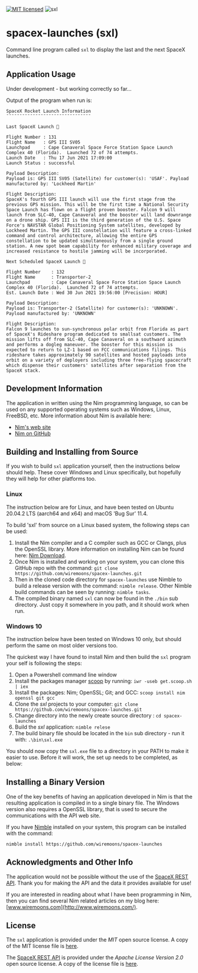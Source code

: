 [![MIT licensed](https://img.shields.io/badge/license-MIT-blue.svg)](https://raw.githubusercontent.com/hyperium/hyper/master/LICENSE) ![sxl](https://github.com/wiremoons/spacex-launches/workflows/sxl/badge.svg?branch=main) 

# spacex-launches (sxl)
Command line program called `sxl` to display the last and the next SpaceX launches.

## Application Usage

Under development - but working correctly so far...

Output of the program when run is:

```console
SpaceX Rocket Launch Information
¯¯¯¯¯¯¯¯¯¯¯¯¯¯¯¯¯¯¯¯¯¯¯¯¯¯¯¯¯¯¯¯

Last SpaceX Launch 🚀

Flight Number : 131
Flight Name   : GPS III SV05
Launchpad     : Cape Canaveral Space Force Station Space Launch Complex 40 (Florida).  Launched 72 of 74 attempts.
Launch Date   : Thu 17 Jun 2021 17:09:00
Launch Status : successful

Payload Description: 
Payload is: GPS III SV05 (Satellite) for customer(s): 'USAF'. Payload manufactured by: 'Lockheed Martin'

Flight Description: 
SpaceX's fourth GPS III launch will use the first stage from the previous GPS mission. This will be the first time a National Security Space Launch has flown on a flight proven booster. Falcon 9 will launch from SLC-40, Cape Canaveral and the booster will land downrange on a drone ship. GPS III is the third generation of the U.S. Space Force's NAVSTAR Global Positioning System satellites, developed by Lockheed Martin. The GPS III constellation will feature a cross-linked command and control architecture, allowing the entire GPS constellation to be updated simultaneously from a single ground station. A new spot beam capability for enhanced military coverage and increased resistance to hostile jamming will be incorporated.

Next Scheduled SpaceX Launch 🚀

Flight Number    : 132
Flight Name      : Transporter-2
Launchpad        : Cape Canaveral Space Force Station Space Launch Complex 40 (Florida).  Launched 72 of 74 attempts.
Est. Launch Date : Wed 30 Jun 2021 19:56:00 [Precision: HOUR]

Payload Description: 
Payload is: Transporter-2 (Satellite) for customer(s): 'UNKNOWN'. Payload manufactured by: 'UNKNOWN'

Flight Description: 
Falcon 9 launches to sun-synchronous polar orbit from Florida as part of SpaceX's Rideshare program dedicated to smallsat customers. The mission lifts off from SLC-40, Cape Canaveral on a southward azimuth and performs a dogleg maneuver. The booster for this mission is expected to return to LZ-1 based on FCC communications filings. This rideshare takes approximately 90 satellites and hosted payloads into orbit on a variety of deployers including three free-flying spacecraft which dispense their customers' satellites after separation from the SpaceX stack.
```

## Development Information

The application in written using the Nim programming language, so can be used on any supported operating systems such as Windows, Linux, FreeBSD, etc. More information about Nim is available here:

 - [Nim's web site](https://nim-lang.org/)
 - [Nim on GitHub](https://github.com/nim-lang/Nim)

## Building and Installing from Source 

If you wish to build `sxl` application yourself, then the instructions below should help. These cover Windows and Linux specifically, but hopefully they will help for other platforms too.

### Linux

The instruction below are for Linux, and have been tested on Ubuntu 20.04.2 LTS (aarch64 and x64) and macOS 'Bug Sur' 11.4.

To build 'sxl' from source on a Linux based system, the following steps can be used:

1. Install the Nim compiler and a C compiler such as GCC or Clangs, plus the OpenSSL library. More information on installing Nim can be found here: [Nim Download](https://nim-lang.org/install.html).
2. Once Nim is installed and working on your system, you can clone this GitHub repo with the command: `git clone https://github.com/wiremoons/spacex-launches.git`
3. Then in the cloned code directory for `spacex-launches` use Nimble to build a release version with the command: `nimble release`.   Other Nimble build commands can be seen by running: `nimble tasks`.
4. The compiled binary named `sxl` can now be found in the `./bin` sub directory. Just copy it somewhere in you path, and it should work when run.

### Windows 10

The instruction below have been tested on Windows 10 only, but should perform the same on most older versions too.

The quickest way I have found to install Nim and then build the `sxl` program your self is following the steps:

1. Open a Powershell command line window
2. Install the packages manager [scoop](https://scoop.sh/) by running: `iwr -useb get.scoop.sh | iex`
3. Install the packages: Nim; OpenSSL; Git; and GCC: `scoop install nim openssl git gcc`
4. Clone the *sxl* projects to your computer: `git clone https://github.com/wiremoons/spacex-launches.git`
5. Change directory into the newly create source directory :  `cd spacex-launches`
6. Build the *sxl* application: `nimble relese`
7. The build binary file should be located in the `bin` sub directory - run it with: `.\bin\sxl.exe`

You should now copy the `sxl.exe` file to a directory in your PATH to make it easier to use. Before it will work,
the set up needs to be completed, as below:

## Installing a Binary Version

One of the key benefits of having an application developed in Nim is that the resulting application is compiled in to a single binary file. The Windows version also requires a OpenSSL library, that is used to secure the communications with the API web site.

If you have [Nimble](https://github.com/nim-lang/nimble) installed on your system, this program can be installed with the command:
```
nimble install https://github.com/wiremoons/spacex-launches
```

## Acknowledgments and Other Info

The application would not be possible without the use of the [SpaceX REST API](https://github.com/r-spacex/SpaceX-API). Thank you for making the API and the data it provides available for use!

If you are interested in reading about what I have been programming in Nim, then you can find several Nim related articles on my blog here: [www.wiremoons.com](http://www.wiremoons.com/).

## License

The `sxl` application is provided under the *MIT* open source license. A copy of the MIT license file is [here](./LICENSE).

The [SpaceX REST API](https://github.com/r-spacex/SpaceX-API) is provided under the *Apache License Version 2.0* open source license. A copy of the license file is [here](https://github.com/r-spacex/SpaceX-API/blob/master/LICENSE).
